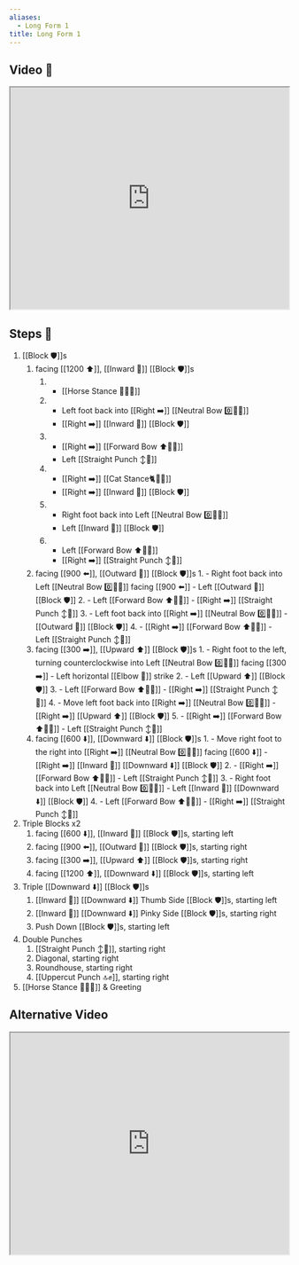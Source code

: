 ```yaml
---
aliases:
  - Long Form 1
title: Long Form 1
---
```


## Video 🎥

<iframe src="https://www.youtube.com/embed/Kfz8FRR9-IE" width="100%" height="400"></iframe>

## Steps 👣

1. [[Block 🛡️]]s
	1. facing [[1200 ⬆️]], [[Inward 🔽]] [[Block 🛡️]]s 
	    1. - [[Horse Stance 🏇🧍‍♂️]] 
		2. - Left foot back into [[Right ➡️]] [[Neutral Bow 0️⃣🧍‍♂️]] 
            - [[Right ➡️]] [[Inward 🔽]] [[Block 🛡️]] 
		3. - [[Right ➡️]] [[Forward Bow ⬆️🧍‍♂️]] 
		    - Left [[Straight Punch ↕️👊]] 
		4. - [[Right ➡️]] [[Cat Stance🐈🧍‍♂️]] 
		    - [[Right ➡️]] [[Inward 🔽]] [[Block 🛡️]] 
		5. - Right foot back into Left [[Neutral Bow 0️⃣🧍‍♂️]] 
		    - Left [[Inward 🔽]] [[Block 🛡️]] 
		6. - Left [[Forward Bow ⬆️🧍‍♂️]] 
		    - [[Right ➡️]] [[Straight Punch ↕️👊]]
    2. facing [[900 ⬅️]], [[Outward 🔼]] [[Block 🛡️]]s 
		   1. - Right foot back into Left [[Neutral Bow 0️⃣🧍‍♂️]] facing [[900 ⬅️]] 
		       - Left [[Outward 🔼]] [[Block 🛡️]] 
		   2. - Left [[Forward Bow ⬆️🧍‍♂️]] 
		       - [[Right ➡️]] [[Straight Punch ↕️👊]] 
		   3. - Left foot back into [[Right ➡️]] [[Neutral Bow 0️⃣🧍‍♂️]] 
			   - [[Outward 🔼]] [[Block 🛡️]] 
		   4. - [[Right ➡️]] [[Forward Bow ⬆️🧍‍♂️]] 
			   - Left [[Straight Punch ↕️👊]]
	3. facing [[300 ➡️]], [[Upward ⬆️]] [[Block 🛡️]]s 
		   1. - Right foot to the left, turning counterclockwise into Left [[Neutral Bow 0️⃣🧍‍♂️]] facing [[300 ➡️]] 
			   - Left horizontal [[Elbow 💪]] strike 
		   2. - Left [[Upward ⬆️]] [[Block 🛡️]] 
		   3. - Left [[Forward Bow ⬆️🧍‍♂️]] 
			   - [[Right ➡️]] [[Straight Punch ↕️👊]] 
		   4. - Move left foot back into [[Right ➡️]] [[Neutral Bow 0️⃣🧍‍♂️]] 
			   - [[Right ➡️]] [[Upward ⬆️]] [[Block 🛡️]] 
		   5. - [[Right ➡️]] [[Forward Bow ⬆️🧍‍♂️]] 
			   - Left [[Straight Punch ↕️👊]]
	4. facing [[600 ⬇️]], [[Downward ⬇️]] [[Block 🛡️]]s 
		   1. - Move right foot to the right into [[Right ➡️]] [[Neutral Bow 0️⃣🧍‍♂️]] facing [[600 ⬇️]] 
			   - [[Right ➡️]] [[Inward 🔽]] [[Downward ⬇️]] [[Block 🛡️]] 
		   2. - [[Right ➡️]] [[Forward Bow ⬆️🧍‍♂️]] 
			   - Left [[Straight Punch ↕️👊]] 
		   3. - Right foot back into Left [[Neutral Bow 0️⃣🧍‍♂️]] 
			   - Left [[Inward 🔽]] [[Downward ⬇️]] [[Block 🛡️]] 
		   4. - Left [[Forward Bow ⬆️🧍‍♂️]] 
			   - [[Right ➡️]] [[Straight Punch ↕️👊]]
3. Triple Blocks x2
	1. facing [[600 ⬇️]], [[Inward 🔽]] [[Block 🛡️]]s, starting left
	2. facing [[900 ⬅️]], [[Outward 🔼]] [[Block 🛡️]]s, starting right
	3. facing [[300 ➡️]], [[Upward ⬆️]] [[Block 🛡️]]s, starting right
	4. facing [[1200 ⬆️]], [[Downward ⬇️]] [[Block 🛡️]]s, starting left
4. Triple [[Downward ⬇️]] [[Block 🛡️]]s
	1. [[Inward 🔽]] [[Downward ⬇️]] Thumb Side [[Block 🛡️]]s, starting left
	2. [[Inward 🔽]] [[Downward ⬇️]] Pinky Side [[Block 🛡️]]s, starting right
	3. Push Down [[Block 🛡️]]s, starting left
5. Double Punches
	1. [[Straight Punch ↕️👊]], starting right
	2. Diagonal, starting right
	3. Roundhouse, starting right
	4. [[Uppercut Punch 🔝✊]], starting right
6. [[Horse Stance 🏇🧍‍♂️]] & Greeting

## Alternative Video

<iframe src="https://www.youtube.com/embed/ZtmvWpdK84E" width="100%" height="400"></iframe>
